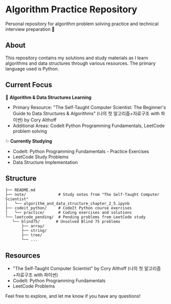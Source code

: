 # Algorithm Practice Repository

Personal repository for algorithm problem solving practice and technical interview preparation 🎯

## About
This repository contains my solutions and study materials as I learn algorithms and data structures through various resources. The primary language used is Python.

## Current Focus
🎯 **Algorithm & Data Structures Learning**
* Primary Resource: "The Self-Taught Computer Scientist: The Beginner's Guide to Data Structures & Algorithms" (나의 첫 알고리즘+자료구조 with 파이썬) by Cory Althoff
* Additional Areas: CodeIt Python Programming Fundamentals, LeetCode problem solving

✨ **Currently Studying**
* CodeIt: Python Programming Fundamentals - Practice Exercises
* LeetCode Study Problems
* Data Structure Implementation

## Structure
```
├── README.md
├── note/              # Study notes from "The Self-Taught Computer Scientist"
│   └── algorithm_and_data_structure_chapter_2_5.ipynb       
├── codeit_python/     # CodeIt Python course exercises
│   └── practice/      # Coding exercises and solutions
└── leetcode_pending/  # Pending problems from LeetCode study
   └── blind75/       # Unsolved Blind 75 problems
       ├── array/
       ├── string/
       ├── tree/
       └── ...
```

## Resources
* "The Self-Taught Computer Scientist" by Cory Althoff (나의 첫 알고리즘+자료구조 with 파이썬)
* CodeIt: Python Programming Fundamentals
* LeetCode Problems

Feel free to explore, and let me know if you have any questions!
